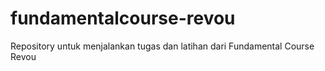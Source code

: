 # fundamentalcourse-revou
Repository untuk menjalankan tugas dan latihan dari Fundamental Course Revou
